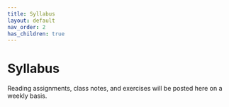 ```yaml
---
title: Syllabus
layout: default
nav_order: 2
has_children: true
---
```


# Syllabus

Reading assignments, class notes, and exercises will be posted here on a weekly basis.
